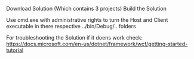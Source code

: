 Download Solution
	(Which contains 3 projects)
Build the Solution

Use cmd.exe with administrative rights to 
turn the Host and Client executable in there respective ../bin/Debug/.. folders

For troubleshooting the Solution if it doens work check:
https://docs.microsoft.com/en-us/dotnet/framework/wcf/getting-started-tutorial
